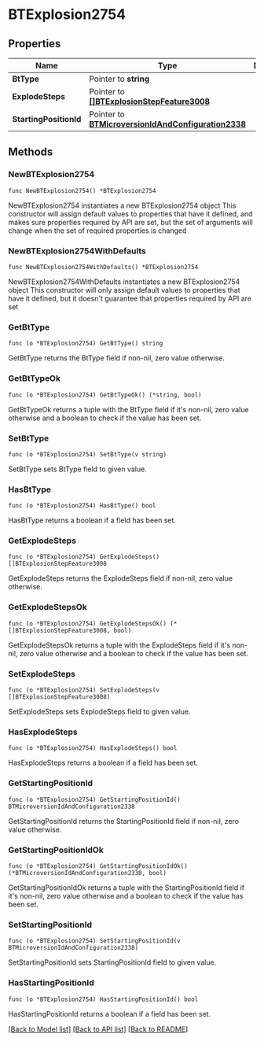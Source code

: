# BTExplosion2754

## Properties

Name | Type | Description | Notes
------------ | ------------- | ------------- | -------------
**BtType** | Pointer to **string** |  | [optional] 
**ExplodeSteps** | Pointer to [**[]BTExplosionStepFeature3008**](BTExplosionStepFeature3008.md) |  | [optional] 
**StartingPositionId** | Pointer to [**BTMicroversionIdAndConfiguration2338**](BTMicroversionIdAndConfiguration2338.md) |  | [optional] 

## Methods

### NewBTExplosion2754

`func NewBTExplosion2754() *BTExplosion2754`

NewBTExplosion2754 instantiates a new BTExplosion2754 object
This constructor will assign default values to properties that have it defined,
and makes sure properties required by API are set, but the set of arguments
will change when the set of required properties is changed

### NewBTExplosion2754WithDefaults

`func NewBTExplosion2754WithDefaults() *BTExplosion2754`

NewBTExplosion2754WithDefaults instantiates a new BTExplosion2754 object
This constructor will only assign default values to properties that have it defined,
but it doesn't guarantee that properties required by API are set

### GetBtType

`func (o *BTExplosion2754) GetBtType() string`

GetBtType returns the BtType field if non-nil, zero value otherwise.

### GetBtTypeOk

`func (o *BTExplosion2754) GetBtTypeOk() (*string, bool)`

GetBtTypeOk returns a tuple with the BtType field if it's non-nil, zero value otherwise
and a boolean to check if the value has been set.

### SetBtType

`func (o *BTExplosion2754) SetBtType(v string)`

SetBtType sets BtType field to given value.

### HasBtType

`func (o *BTExplosion2754) HasBtType() bool`

HasBtType returns a boolean if a field has been set.

### GetExplodeSteps

`func (o *BTExplosion2754) GetExplodeSteps() []BTExplosionStepFeature3008`

GetExplodeSteps returns the ExplodeSteps field if non-nil, zero value otherwise.

### GetExplodeStepsOk

`func (o *BTExplosion2754) GetExplodeStepsOk() (*[]BTExplosionStepFeature3008, bool)`

GetExplodeStepsOk returns a tuple with the ExplodeSteps field if it's non-nil, zero value otherwise
and a boolean to check if the value has been set.

### SetExplodeSteps

`func (o *BTExplosion2754) SetExplodeSteps(v []BTExplosionStepFeature3008)`

SetExplodeSteps sets ExplodeSteps field to given value.

### HasExplodeSteps

`func (o *BTExplosion2754) HasExplodeSteps() bool`

HasExplodeSteps returns a boolean if a field has been set.

### GetStartingPositionId

`func (o *BTExplosion2754) GetStartingPositionId() BTMicroversionIdAndConfiguration2338`

GetStartingPositionId returns the StartingPositionId field if non-nil, zero value otherwise.

### GetStartingPositionIdOk

`func (o *BTExplosion2754) GetStartingPositionIdOk() (*BTMicroversionIdAndConfiguration2338, bool)`

GetStartingPositionIdOk returns a tuple with the StartingPositionId field if it's non-nil, zero value otherwise
and a boolean to check if the value has been set.

### SetStartingPositionId

`func (o *BTExplosion2754) SetStartingPositionId(v BTMicroversionIdAndConfiguration2338)`

SetStartingPositionId sets StartingPositionId field to given value.

### HasStartingPositionId

`func (o *BTExplosion2754) HasStartingPositionId() bool`

HasStartingPositionId returns a boolean if a field has been set.


[[Back to Model list]](../README.md#documentation-for-models) [[Back to API list]](../README.md#documentation-for-api-endpoints) [[Back to README]](../README.md)


